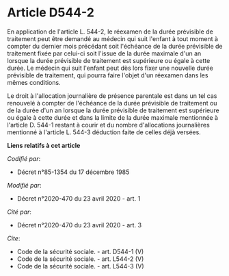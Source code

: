 # Article D544-2

En application de l'article L. 544-2, le réexamen de la durée prévisible de traitement peut être demandé au médecin qui suit
l'enfant à tout moment à compter du dernier mois précédant soit l'échéance de la durée prévisible de traitement fixée par
celui-ci soit l'issue de la durée maximale d'un an lorsque la durée prévisible de traitement est supérieure ou égale à cette
durée. Le médecin qui suit l'enfant peut dès lors fixer une nouvelle durée prévisible de traitement, qui pourra faire l'objet
d'un réexamen dans les mêmes conditions. 

Le droit à l'allocation journalière de présence parentale est dans un tel cas renouvelé à compter de l'échéance de la durée
prévisible de traitement ou de la durée d'un an lorsque la durée prévisible de traitement est supérieure ou égale à cette
durée et dans la limite de la durée maximale mentionnée à l'article D. 544-1 restant à courir et du nombre d'allocations
journalières mentionné à l'article L. 544-3 déduction faite de celles déjà versées.

**Liens relatifs à cet article**

_Codifié par_:

  - Décret n°85-1354 du 17 décembre 1985

_Modifié par_:

  - Décret n°2020-470 du 23 avril 2020 - art. 1

_Cité par_:

  - Décret n°2020-470 du 23 avril 2020 - art. 3

_Cite_:

  - Code de la sécurité sociale. - art. D544-1 (V)
  - Code de la sécurité sociale. - art. L544-2 (V)
  - Code de la sécurité sociale. - art. L544-3 (V)
